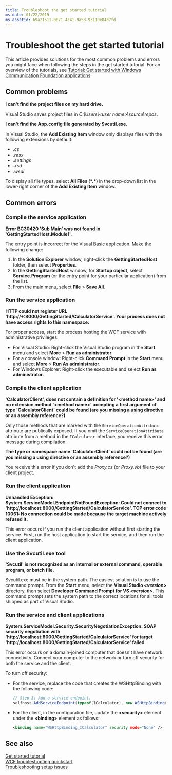 ```yaml
---
title: Troubleshoot the get started tutorial
ms.date: 01/22/2019
ms.assetid: 69a21511-0871-4c41-9a53-93110e84d7fd
---
```

# Troubleshoot the get started tutorial

This article provides solutions for the most common problems and errors you might face when following the steps in the get started tutorial. For an overview of the tutorials, see [Tutorial: Get started with Windows Communication Foundation applications](getting-started-tutorial.md).
  
## Common problems

**I can't find the project files on my hard drive.**

 Visual Studio saves project files in *C:\Users\\&lt;user name&gt;\source\repos*.  

**I can't find the App.config file generated by Svcutil.exe.**

 In Visual Studio, the **Add Existing Item** window only displays files with the following extensions by default: 
- *.cs* 
- *.resx* 
- *.settings*
- *.xsd* 
- *.wsdl*

To display all file types, select **All Files (\*.\*)** in the drop-down list in the lower-right corner of the **Add Existing Item** window.  
  
## Common errors

### Compile the service application 

**Error BC30420 'Sub Main' was not found in 'GettingStartedHost.Module1'.**

The entry point is incorrect for the Visual Basic application. Make the following change:

   1. In the **Solution Explorer** window, right-click the **GettingStartedHost** folder, then select **Properties**.
   2. In the **GettingStartedHost** window, for **Startup object**, select **Service.Program** (or the entry point for your particular application) from the list. 
   3. From the main menu, select **File** > **Save All**.

### Run the service application 

**HTTP could not register URL 'http://+:8000/GettingStarted/CalculatorService'. Your process does not have access rights to this namespace.** 

 For proper access, start the process hosting the WCF service with administrative privileges:
- For Visual Studio: Right-click the Visual Studio program in the **Start** menu and select **More** > **Run as administrator**.
- For a console window: Right-click **Command Prompt** in the **Start** menu and select **More** > **Run As administrator**.
- For Windows Explorer: Right-click the executable and select **Run as administrator**.

### Compile the client application

**'CalculatorClient', does not contain a definition for '\<method name>' and no extension method '\<method name>' accepting a first argument of type 'CalculatorClient' could be found (are you missing a using directive or an assembly reference?)**  

Only those methods that are marked with the `ServiceOperationAttribute` attribute are publically exposed. If you omit the `ServiceOperationAttribute` attribute from a method in the `ICalculator` interface, you receive this error message during compilation.  

**The type or namespace name 'CalculatorClient' could not be found (are you missing a using directive or an assembly reference?)**

 You receive this error if you don't add the *Proxy.cs* (or *Proxy.vb*) file to your client project.  
### Run the client application

**Unhandled Exception: System.ServiceModel.EndpointNotFoundException: Could not connect to 'http://localhost:8000/GettingStarted/CalculatorService'. TCP error code 10061: No connection could be made because the target machine actively refused it.**

This error occurs if you run the client application without first starting the service. First, run the host application to start the service, and then run the client application.

### Use the Svcutil.exe tool
   
**'Svcutil' is not recognized as an internal or external command, operable program, or batch file.**

 Svcutil.exe must be in the system path. The easiest solution is to use the command prompt. From the **Start** menu, select the **Visual Studio \<*version*>** directory, then select **Developer Command Prompt for VS \<*version*>**. This command prompt sets the system path to the correct locations for all tools shipped as part of Visual Studio.  
  
### Run the service and client applications

**System.ServiceModel.Security.SecurityNegotiationException: SOAP security negotiation with 'http://localhost:8000/GettingStarted/CalculatorService' for target 'http://localhost:8000/GettingStarted/CalculatorService' failed**  

This error occurs on a domain-joined computer that doesn't have network connectivity. Connect your computer to the network or turn off security for both the service and the client. 

To turn off security:

- For the service, replace the code that creates the WSHttpBinding with the following code:  
  
    ```csharp
    // Step 3: Add a service endpoint.
    selfhost.AddServiceEndpoint(typeof(ICalculator), new WSHttpBinding(SecurityMode.None), "CalculatorService");  
    ```

- For the client, in the configuration file, update the **\<security>** element under the **\<binding>** element as follows:  
  
    ```xml
    <binding name="WSHttpBinding_ICalculator" security mode="None" />
    ```  

## See also  
 [Get started tutorial](getting-started-tutorial.md)  
 [WCF troubleshooting quickstart](wcf-troubleshooting-quickstart.md)  
 [Troubleshooting setup issues](troubleshooting-setup-issues.md)
